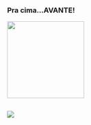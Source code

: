 ### Pra cima...AVANTE! 

<div>
  <img height="180em" src="https://github-readme-stats.vercel.app/api/top-langs/?username=JosueAO&layout=compact&langs_count=16&theme=dark"/>
</div>

##

<div>
  <a href="https://www.linkedin.com/in/josu%C3%A9-alves-de-oliveira-79912b18/" target="_blank"><img src="https://img.shields.io/badge/-LinkedIn-%230077B5?style=for-the-badge&logo=linkedin&logoColor=white" target="_blank"></a>   
</div>


